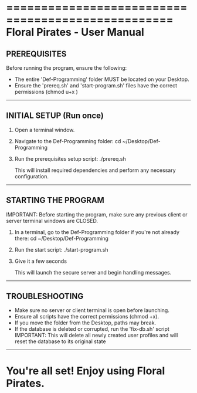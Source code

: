 ==================================================
           Floral Pirates - User Manual
==================================================

PREREQUISITES
--------------------------------------------------
Before running the program, ensure the following:
- The entire 'Def-Programming' folder MUST be located on your Desktop.
- Ensure the 'prereq.sh' and 'start-program.sh' files have the correct permissions (chmod u+x <file>)

--------------------------------------------------
INITIAL SETUP (Run once)
--------------------------------------------------
1. Open a terminal window.

2. Navigate to the Def-Programming folder:
   cd ~/Desktop/Def-Programming

3. Run the prerequisites setup script:
   ./prereq.sh

   This will install required dependencies and perform any necessary configuration.

--------------------------------------------------
STARTING THE PROGRAM
--------------------------------------------------
IMPORTANT: Before starting the program, make sure any previous client or server terminal windows are CLOSED.

1. In a terminal, go to the Def-Programming folder if you're not already there:
   cd ~/Desktop/Def-Programming

2. Run the start script:
   ./start-program.sh

3. Give it a few seconds

   This will launch the secure server and begin handling messages.

--------------------------------------------------
TROUBLESHOOTING
--------------------------------------------------
- Make sure no server or client terminal is open before launching.
- Ensure all scripts have the correct permissions (chmod +x).
- If you move the folder from the Desktop, paths may break.
- If the database is deleted or corrupted, run the 'fix-db.sh' script
   IMPORTANT: This will delete all newly created user profiles and will reset the database to its original state

--------------------------------------------------
You're all set! Enjoy using Floral Pirates.
==================================================

